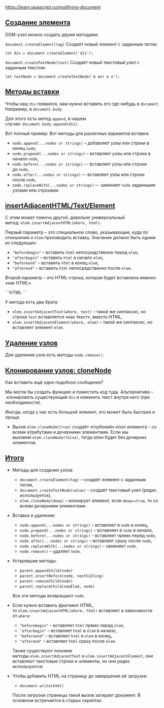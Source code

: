 https://learn.javascript.ru/modifying-document
## [Создание элемента](https://learn.javascript.ru/modifying-document#sozdanie-elementa)

DOM-узел можно создать двумя методами:

`document.createElement(tag)`
Создаёт новый _элемент_ с заданным тегом:
```JS
let div = document.createElement('div');
```

`document.createTextNode(text)`
Создаёт новый _текстовый узел_ с заданным текстом:
```JS
let textNode = document.createTextNode('А вот и я');
```


## [Методы вставки](https://learn.javascript.ru/modifying-document#metody-vstavki)

Чтобы наш `div` появился, нам нужно вставить его где-нибудь в `document`. Например, в `document.body`.

Для этого есть метод `append`, в нашем случае: `document.body.append(div)`.

Вот полный пример:
Вот методы для различных вариантов вставки:
- `node.append(...nodes or strings)` – добавляет узлы или строки в конец `node`,
- `node.prepend(...nodes or strings)` – вставляет узлы или строки в начало `node`,
- `node.before(...nodes or strings)` –- вставляет узлы или строки до `node`,
- `node.after(...nodes or strings)` –- вставляет узлы или строки после `node`,
- `node.replaceWith(...nodes or strings)` –- заменяет `node` заданными узлами или строками.

## [insertAdjacentHTML/Text/Element](https://learn.javascript.ru/modifying-document#insertadjacenthtml-text-element)

С этим может помочь другой, довольно универсальный метод: `elem.insertAdjacentHTML(where, html)`.

Первый параметр – это специальное слово, указывающее, куда по отношению к `elem` производить вставку. Значение должно быть одним из следующих:

- `"beforebegin"` – вставить `html` непосредственно перед `elem`,
- `"afterbegin"` – вставить `html` в начало `elem`,
- `"beforeend"` – вставить `html` в конец `elem`,
- `"afterend"` – вставить `html` непосредственно после `elem`.

Второй параметр – это HTML-строка, которая будет вставлена именно «как HTML».
<div id="div"></div>
```HTML
<script>
  div.insertAdjacentHTML('beforebegin', '<p>Привет</p>');
  div.insertAdjacentHTML('afterend', '<p>Пока</p>');
</script>
```

У метода есть два брата:

- `elem.insertAdjacentText(where, text)` – такой же синтаксис, но строка `text` вставляется «как текст», вместо HTML,
- `elem.insertAdjacentElement(where, elem)` – такой же синтаксис, но вставляет элемент `elem`.
## [Удаление узлов](https://learn.javascript.ru/modifying-document#udalenie-uzlov)

Для удаления узла есть методы `node.remove()`.


## [Клонирование узлов: cloneNode](https://learn.javascript.ru/modifying-document#klonirovanie-uzlov-clonenode)

Как вставить ещё одно подобное сообщение?

Мы могли бы создать функцию и поместить код туда. Альтернатива – _клонировать_ существующий `div` и изменить текст внутри него (при необходимости).

Иногда, когда у нас есть большой элемент, это может быть быстрее и проще.

- Вызов `elem.cloneNode(true)` создаёт «глубокий» клон элемента – со всеми атрибутами и дочерними элементами. Если мы вызовем `elem.cloneNode(false)`, тогда клон будет без дочерних элементов.

## [Итого](https://learn.javascript.ru/modifying-document#itogo)

- Методы для создания узлов:
    
    - `document.createElement(tag)` – создаёт элемент с заданным тегом,
    - `document.createTextNode(value)` – создаёт текстовый узел (редко используется),
    - `elem.cloneNode(deep)` – клонирует элемент, если `deep==true`, то со всеми дочерними элементами.
- Вставка и удаление:
    
    - `node.append(...nodes or strings)` – вставляет в `node` в конец,
    - `node.prepend(...nodes or strings)` – вставляет в `node` в начало,
    - `node.before(...nodes or strings)` – вставляет прямо перед `node`,
    - `node.after(...nodes or strings)` – вставляет сразу после `node`,
    - `node.replaceWith(...nodes or strings)` – заменяет `node`.
    - `node.remove()` – удаляет `node`.
- Устаревшие методы:
    
    - `parent.appendChild(node)`
    - `parent.insertBefore(node, nextSibling)`
    - `parent.removeChild(node)`
    - `parent.replaceChild(newElem, node)`
    
    Все эти методы возвращают `node`.
    
- Если нужно вставить фрагмент HTML, то `elem.insertAdjacentHTML(where, html)` вставляет в зависимости от `where`:
    
    - `"beforebegin"` – вставляет `html` прямо перед `elem`,
    - `"afterbegin"` – вставляет `html` в `elem` в начало,
    - `"beforeend"` – вставляет `html` в `elem` в конец,
    - `"afterend"` – вставляет `html` сразу после `elem`.
    
    Также существуют похожие методы `elem.insertAdjacentText` и `elem.insertAdjacentElement`, они вставляют текстовые строки и элементы, но они редко используются.
    
- Чтобы добавить HTML на страницу до завершения её загрузки:
    
    - `document.write(html)`
    
    После загрузки страницы такой вызов затирает документ. В основном встречается в старых скриптах.